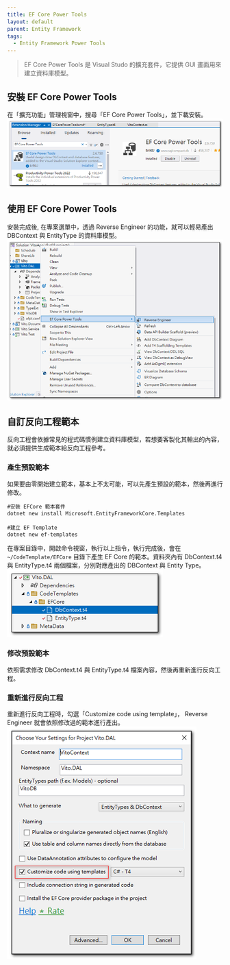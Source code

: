 ```yaml
---
title: EF Core Power Tools
layout: default
parent: Entity Framework
tags:
  - Entity Framework Power Tools
---
```


>EF Core Power Tools 是 Visual Studo 的擴充套件，它提供 GUI 畫面用來建立資料庫模型。

## 安裝 EF Core Power Tools

在「擴充功能」管理視窗中，搜尋「EF Core Power Tools」，並下載安裝。
![Ef Core Power Tools](images/ef-core-power-tools.png)

## 使用 EF Core Power Tools

安裝完成後, 
在專案選單中，透過 Reverse Engineer 的功能，就可以輕易產出 DBContext 與 EntityType 的資料庫模型。
![Reverse Engineer](images/reverse-engineer.png)

## 自訂反向工程範本

反向工程會依據常見的程式碼慣例建立資料庫模型，若想要客製化其輸出的內容，就必須提供生成範本給反向工程參考。

### 產生預設範本

如果要由零開始建立範本，基本上不太可能，可以先產生預設的範本，然後再進行修改。
```
#安裝 EFCore 範本套件
dotnet new install Microsoft.EntityFrameworkCore.Templates

#建立 EF Template
dotnet new ef-templates
```
在專案目錄中，開啟命令視窗，執行以上指令，執行完成後，會在 `~/CodeTemplate/EFCore` 目錄下產生 EF Core 的範本。資料夾內有 DbContext.t4 與 EntityType.t4 兩個檔案，分別對應產出的 DBContext 與 Entity Type。<br>
![Template 4](images/template-4.png)

### 修改預設範本

依照需求修改 DbContext.t4 與 EntityType.t4 檔案內容，然後再重新進行反向工程。

### 重新進行反向工程

重新進行反向工程時，勾選「Customize code using template」， Reverse Engineer 就會依照修改過的範本進行產出。
![Reverse Engineer Settings](images/reverse-engineer-settings.png)